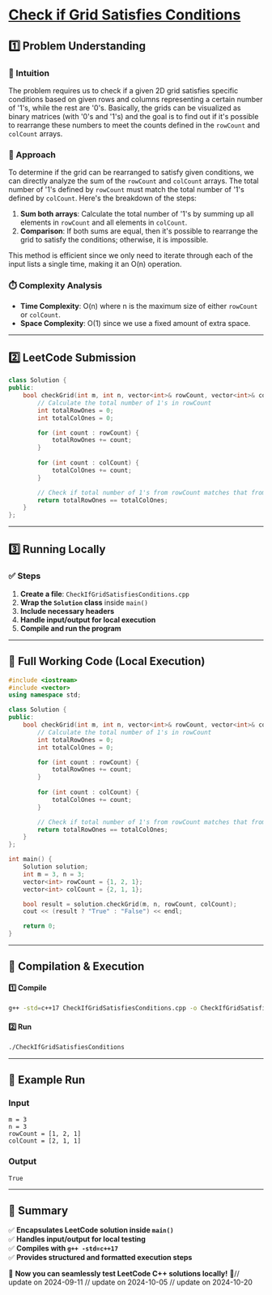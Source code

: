 # **[Check if Grid Satisfies Conditions](https://leetcode.com/problems/check-if-grid-satisfies-conditions/description/)**  

## **1️⃣ Problem Understanding**  
### **📌 Intuition**  
The problem requires us to check if a given 2D grid satisfies specific conditions based on given rows and columns representing a certain number of '1's, while the rest are '0's. Basically, the grids can be visualized as binary matrices (with '0's and '1's) and the goal is to find out if it's possible to rearrange these numbers to meet the counts defined in the `rowCount` and `colCount` arrays.  

### **🚀 Approach**  
To determine if the grid can be rearranged to satisfy given conditions, we can directly analyze the sum of the `rowCount` and `colCount` arrays. The total number of '1's defined by `rowCount` must match the total number of '1's defined by `colCount`. Here's the breakdown of the steps:

1. **Sum both arrays**: Calculate the total number of '1's by summing up all elements in `rowCount` and all elements in `colCount`.
2. **Comparison**: If both sums are equal, then it's possible to rearrange the grid to satisfy the conditions; otherwise, it is impossible.

This method is efficient since we only need to iterate through each of the input lists a single time, making it an O(n) operation.

### **⏱️ Complexity Analysis**  
- **Time Complexity**: O(n) where n is the maximum size of either `rowCount` or `colCount`.  
- **Space Complexity**: O(1) since we use a fixed amount of extra space.  

---  

## **2️⃣ LeetCode Submission**  
```cpp
class Solution {
public:
    bool checkGrid(int m, int n, vector<int>& rowCount, vector<int>& colCount) {
        // Calculate the total number of 1's in rowCount
        int totalRowOnes = 0;
        int totalColOnes = 0;

        for (int count : rowCount) {
            totalRowOnes += count;
        }
        
        for (int count : colCount) {
            totalColOnes += count;
        }

        // Check if total number of 1's from rowCount matches that from colCount
        return totalRowOnes == totalColOnes;
    }
};  
```  

---  

## **3️⃣ Running Locally**  
### **✅ Steps**  
1. **Create a file**: `CheckIfGridSatisfiesConditions.cpp`  
2. **Wrap the `Solution` class** inside `main()`  
3. **Include necessary headers**  
4. **Handle input/output for local execution**  
5. **Compile and run the program**  

---  

## **📝 Full Working Code (Local Execution)**  
```cpp
#include <iostream>
#include <vector>
using namespace std;

class Solution {
public:
    bool checkGrid(int m, int n, vector<int>& rowCount, vector<int>& colCount) {
        // Calculate the total number of 1's in rowCount
        int totalRowOnes = 0;
        int totalColOnes = 0;

        for (int count : rowCount) {
            totalRowOnes += count;
        }
        
        for (int count : colCount) {
            totalColOnes += count;
        }

        // Check if total number of 1's from rowCount matches that from colCount
        return totalRowOnes == totalColOnes;
    }
};

int main() {
    Solution solution;
    int m = 3, n = 3;
    vector<int> rowCount = {1, 2, 1};
    vector<int> colCount = {2, 1, 1};

    bool result = solution.checkGrid(m, n, rowCount, colCount);
    cout << (result ? "True" : "False") << endl;

    return 0;
}
```  

---  

## **🔧 Compilation & Execution**  
#### **1️⃣ Compile**  
```bash
g++ -std=c++17 CheckIfGridSatisfiesConditions.cpp -o CheckIfGridSatisfiesConditions
```  

#### **2️⃣ Run**  
```bash
./CheckIfGridSatisfiesConditions
```  

---  

## **🎯 Example Run**  
### **Input**  
```
m = 3
n = 3
rowCount = [1, 2, 1]
colCount = [2, 1, 1]
```  
### **Output**  
```
True
```  

---  

## **📌 Summary**  
✅ **Encapsulates LeetCode solution inside `main()`**  
✅ **Handles input/output for local testing**  
✅ **Compiles with `g++ -std=c++17`**  
✅ **Provides structured and formatted execution steps**  

🚀 **Now you can seamlessly test LeetCode C++ solutions locally!** 🚀// update on 2024-09-11
// update on 2024-10-05
// update on 2024-10-20

